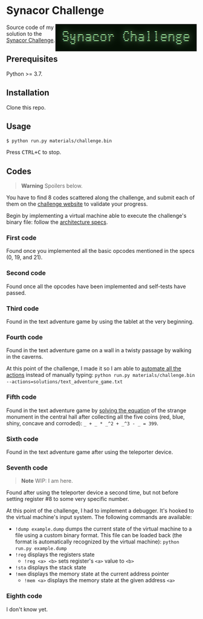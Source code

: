 # Synacor Challenge

<img src="/logo.png?raw=true" align="right">

Source code of my solution to the [Synacor Challenge](https://challenge.synacor.com/).

## Prerequisites

Python >= 3.7.

## Installation

Clone this repo.

## Usage

````shell
$ python run.py materials/challenge.bin
````

Press <kbd>CTRL+C</kbd> to stop.

## Codes

> **Warning** Spoilers below.

You have to find 8 codes scattered along the challenge, and submit each of them on the [challenge website](https://challenge.synacor.com/)
to validate your progress.

Begin by implementing a virtual machine able to execute the challenge's binary file: follow the [architecture specs](/materials/arch-spec).

### First code

Found once you implemented all the basic opcodes mentioned in the specs (0, 19, and 21).

### Second code

Found once all the opcodes have been implemented and self-tests have passed.

### Third code

Found in the text adventure game by using the tablet at the very beginning.

### Fourth code

Found in the text adventure game on a wall in a twisty passage by walking in the caverns.

At this point of the challenge, I made it so I am able to [automate all the actions](/solutions/text_adventure_game.txt)
instead of manually typing: `python run.py materials/challenge.bin --actions=solutions/text_adventure_game.txt`

### Fifth code

Found in the text adventure game by [solving the equation](/solutions/coins.py) of the strange monument in the central
hall after collecting all the five coins (red, blue, shiny, concave and corroded): `_ + _ * _^2 + _^3 - _ = 399`.

### Sixth code

Found in the text adventure game after using the teleporter device.

### Seventh code

> **Note** WIP: I am here.

Found after using the teleporter device a second time, but not before setting register #8 to some very specific number.

At this point of the challenge, I had to implement a debugger. It's hooked to the virtual machine's input system. The
following commands are available:

  - `!dump example.dump` dumps the current state of the virtual machine to a file using a custom binary format. This
  file can be loaded back (the format is automatically recognized by the virtual machine): `python run.py example.dump`
  - `!reg` displays the registers state
    - `!reg <a> <b>` sets register's `<a>` value to `<b>`
  - `!sta` displays the stack state
  - `!mem` displays the memory state at the current address pointer
    - `!mem <a>` displays the memory state at the given address `<a>`

### Eighth code

I don't know yet.